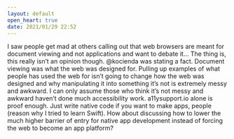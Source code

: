 ```yaml
---
layout: default
open_heart: true
date: 2021/01/29 22:52
---
```


I saw people get mad at others calling out that web browsers are meant for document viewing and not applications and want to debate it... The thing is, this really isn’t an opinion though. @kocienda was stating a fact. Document viewing was what the web was designed for. Pulling up examples of what people has used the web for isn’t going to change how the web was designed  and why manipulating it into something it’s not is extremely messy and awkward. I can only assume those who think it’s not messy and awkward haven’t done much accessibility work. a11ysupport.io alone is proof enough. Just write native code if you want to make apps, people (reason why I tried to learn Swift). How about discussing how to lower the much higher barrier of entry for native app development instead of forcing the web to become an app platform?
